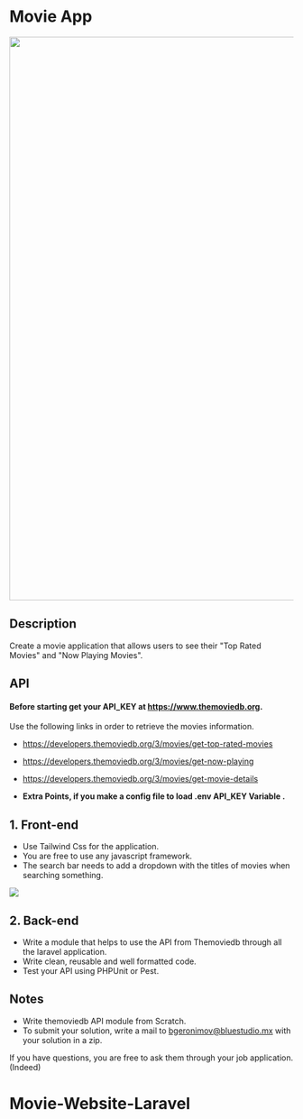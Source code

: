 # Movie App

<p align="center"><img src="https://media.discordapp.net/attachments/898595001624322120/925211029292597258/preview.jpg?width=859&height=644" width="1000"></p>


## Description
Create a movie application that allows users to see their "Top Rated Movies" and "Now Playing Movies".

## API

#### Before starting get your API_KEY at https://www.themoviedb.org. 

Use the following links in order to retrieve the movies information.

- https://developers.themoviedb.org/3/movies/get-top-rated-movies
- https://developers.themoviedb.org/3/movies/get-now-playing
- https://developers.themoviedb.org/3/movies/get-movie-details


- ****Extra Points**, if you make a config file to load .env API_KEY Variable .**

## 1. Front-end
- Use Tailwind Css for the application.
- You are free to use any javascript framework.
- The search bar needs to add a dropdown with the titles of movies when searching something.

<img src="https://media.discordapp.net/attachments/898595001624322120/925214909149630545/unknown.png">

## 2. Back-end
- Write a module that helps to use the API from Themoviedb through all the laravel application.
- Write clean, reusable and well formatted code.
- Test your API using PHPUnit or Pest.

## Notes

- Write themoviedb API module from Scratch.
- To submit your solution, write a mail to bgeronimov@bluestudio.mx
with your solution in a zip.



If you have questions, you are free to ask them through your job application. (Indeed)

# Movie-Website-Laravel
